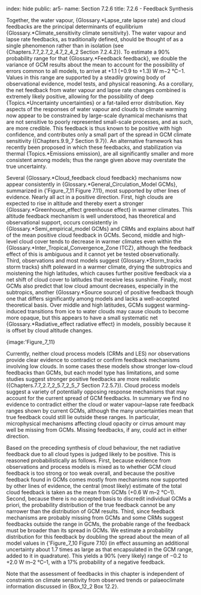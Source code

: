 index: hide
public: ar5-
name: Section 7.2.6
title: 7.2.6 - Feedback Synthesis

Together, the water vapour, {Glossary.*Lapse_rate lapse rate} and cloud feedbacks are the principal determinants of equilibrium {Glossary.*Climate_sensitivity climate sensitivity}. The water vapour and lapse rate feedbacks, as traditionally defined, should be thought of as a single phenomenon rather than in isolation (see {Chapters.7.7_2.7_2_4.7_2_4_2 Section 7.2.4.2}). To estimate a 90% probability range for that {Glossary.*Feedback feedback}, we double the variance of GCM results about the mean to account for the possibility of errors common to all models, to arrive at +1.1 (+0.9 to +1.3) W m−2 °C−1. Values in this range are supported by a steadily growing body of observational evidence, model tests, and physical reasoning. As a corollary, the net feedback from water vapour and lapse rate changes combined is extremely likely positive, allowing for the possibility of deep {Topics.*Uncertainty uncertainties} or a fat-tailed error distribution. Key aspects of the responses of water vapour and clouds to climate warming now appear to be constrained by large-scale dynamical mechanisms that are not sensitive to poorly represented small-scale processes, and as such, are more credible. This feedback is thus known to be positive with high confidence, and contributes only a small part of the spread in GCM climate sensitivity ({Chapters.9.9_7 Section 9.7}). An alternative framework has recently been proposed in which these feedbacks, and stabilization via thermal {Topics.*Emissions emission}, are all significantly smaller and more consistent among models; thus the range given above may overstate the true uncertainty.

Several {Glossary.*Cloud_feedback cloud feedback} mechanisms now appear consistently in {Glossary.*General_Circulation_Model GCMs}, summarized in {'Figure_7_11 Figure 7.11}, most supported by other lines of evidence. Nearly all act in a positive direction. First, high clouds are expected to rise in altitude and thereby exert a stronger {Glossary.*Greenhouse_effect greenhouse effect} in warmer climates. This altitude feedback mechanism is well understood, has theoretical and observational support, occurs consistently in {Glossary.*Semi_empirical_model GCMs} and CRMs and explains about half of the mean positive cloud feedback in GCMs. Second, middle and high-level cloud cover tends to decrease in warmer climates even within the {Glossary.*Inter_Tropical_Convergence_Zone ITCZ}, although the feedback effect of this is ambiguous and it cannot yet be tested observationally. Third, observations and most models suggest {Glossary.*Storm_tracks storm tracks} shift poleward in a warmer climate, drying the subtropics and moistening the high latitudes, which causes further positive feedback via a net shift of cloud cover to latitudes that receive less sunshine. Finally, most GCMs also predict that low cloud amount decreases, especially in the subtropics, another {Glossary.*Source source} of positive feedback though one that differs significantly among models and lacks a well-accepted theoretical basis. Over middle and high latitudes, GCMs suggest warming-induced transitions from ice to water clouds may cause clouds to become more opaque, but this appears to have a small systematic net {Glossary.*Radiative_effect radiative effect} in models, possibly because it is offset by cloud altitude changes.

{image:'Figure_7_11}

Currently, neither cloud process models (CRMs and LES) nor observations provide clear evidence to contradict or confirm feedback mechanisms involving low clouds. In some cases these models show stronger low-cloud feedbacks than GCMs, but each model type has limitations, and some studies suggest stronger positive feedbacks are more realistic ({Chapters.7.7_2.7_2_5.7_2_5_7 Section 7.2.5.7}). Cloud process models suggest a variety of potentially opposing response mechanisms that may account for the current spread of GCM feedbacks. In summary we find no evidence to contradict either the cloud or water vapour–lapse rate feedback ranges shown by current GCMs, although the many uncertainties mean that true feedback could still lie outside these ranges. In particular, microphysical mechanisms affecting cloud opacity or cirrus amount may well be missing from GCMs. Missing feedbacks, if any, could act in either direction.

Based on the preceding synthesis of cloud behaviour, the net radiative feedback due to all cloud types is judged likely to be positive. This is reasoned probabilistically as follows. First, because evidence from observations and process models is mixed as to whether GCM cloud feedback is too strong or too weak overall, and because the positive feedback found in GCMs comes mostly from mechanisms now supported by other lines of evidence, the central (most likely) estimate of the total cloud feedback is taken as the mean from GCMs (+0.6 W m–2 °C–1). Second, because there is no accepted basis to discredit individual GCMs a priori, the probability distribution of the true feedback cannot be any narrower than the distribution of GCM results. Third, since feedback mechanisms are probably missing from GCMs and some CRMs suggest feedbacks outside the range in GCMs, the probable range of the feedback must be broader than its spread in GCMs. We estimate a probability distribution for this feedback by doubling the spread about the mean of all model values in {'Figure_7_10 Figure 7.10} (in effect assuming an additional uncertainty about 1.7 times as large as that encapsulated in the GCM range, added to it in quadrature). This yields a 90% (very likely) range of −0.2 to +2.0 W m–2 °C–1, with a 17% probability of a negative feedback.

Note that the assessment of feedbacks in this chapter is independent of constraints on climate sensitivity from observed trends or palaeoclimate information discussed in {Box_12_2 Box 12.2}.
